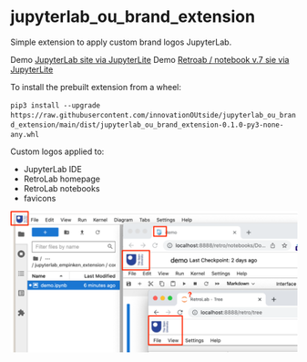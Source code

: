 # jupyterlab_ou_brand_extension

Simple extension to apply custom brand logos JupyterLab.

Demo [JupyterLab site via JupyterLite](http://innovationoutside.github.io/jupyterlab_ou_brand_extension/)
Demo [Retroab / notebook v.7 sie via JupyterLite](http://innovationoutside.github.io/jupyterlab_ou_brand_extension/retro)

To install the prebuilt extension from a wheel:

`pip3 install --upgrade https://raw.githubusercontent.com/innovationOUtside/jupyterlab_ou_brand_extension/main/dist/jupyterlab_ou_brand_extension-0.1.0-py3-none-any.whl`

Custom logos applied to:

- JupyterLab IDE
- RetroLab homepage
- RetroLab notebooks
- favicons

![](./images/branding_logos_jupyterlab.png)
